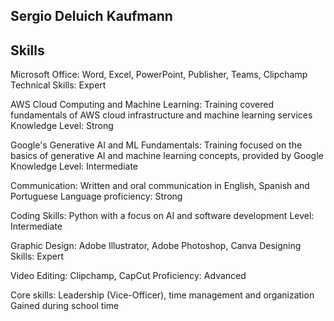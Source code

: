 ## Sergio Deluich Kaufmann
## Skills

Microsoft Office:
  Word, Excel, PowerPoint, Publisher, Teams, Clipchamp
  Technical Skills: Expert
  
AWS Cloud Computing and Machine Learning:
  Training covered fundamentals of AWS cloud infrastructure and machine learning services
  Knowledge Level: Strong
  
Google's Generative AI and ML Fundamentals:
  Training focused on the basics of generative AI and machine learning concepts, provided by Google
  Knowledge Level: Intermediate
  
Communication:
  Written and oral communication in English, Spanish and Portuguese
  Language proficiency: Strong
  
Coding Skills:
  Python with a focus on AI and software development
  Level: Intermediate
  
Graphic Design:
  Adobe Illustrator, Adobe Photoshop, Canva
  Designing Skills: Expert
  
Video Editing:
  Clipchamp, CapCut
  Proficiency: Advanced
  
Core skills:
  Leadership (Vice-Officer), time management and organization
  Gained during school time
